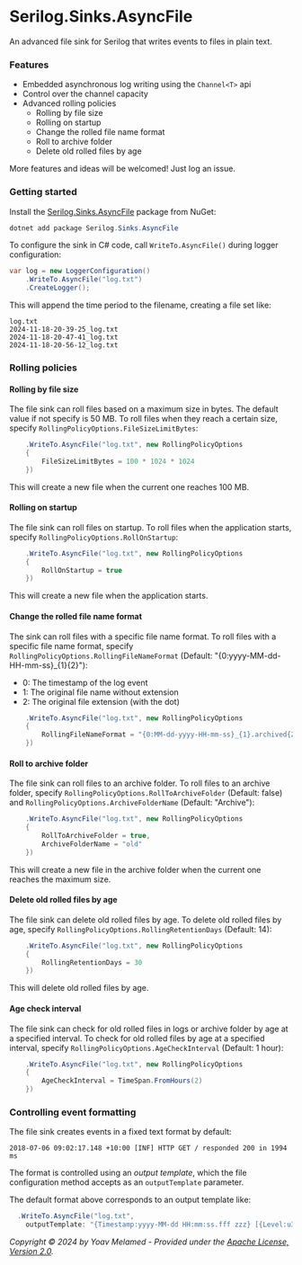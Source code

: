 # Serilog.Sinks.AsyncFile

An advanced file sink for Serilog that writes events to files in plain text.

### Features
* Embedded asynchronous log writing using the `Channel<T>` api
* Control over the channel capacity
* Advanced rolling policies
  * Rolling by file size
  * Rolling on startup
  * Change the rolled file name format
  * Roll to archive folder
  * Delete old rolled files by age

More features and ideas will be welcomed! Just log an issue.

### Getting started

Install the [Serilog.Sinks.AsyncFile](https://www.nuget.org/packages/Serilog.Sinks.AsyncFile/) package from NuGet:

```powershell
dotnet add package Serilog.Sinks.AsyncFile
```

To configure the sink in C# code, call `WriteTo.AsyncFile()` during logger configuration:

```csharp
var log = new LoggerConfiguration()
    .WriteTo.AsyncFile("log.txt")
    .CreateLogger();
```

This will append the time period to the filename, creating a file set like:

```
log.txt
2024-11-18-20-39-25_log.txt
2024-11-18-20-47-41_log.txt
2024-11-18-20-56-12_log.txt
```

### Rolling policies

#### Rolling by file size
The file sink can roll files based on a maximum size in bytes. The default value if not specify is 50 MB.
To roll files when they reach a certain size, specify
`RollingPolicyOptions.FileSizeLimitBytes`:

```csharp
    .WriteTo.AsyncFile("log.txt", new RollingPolicyOptions
    {
        FileSizeLimitBytes = 100 * 1024 * 1024
    })
```

This will create a new file when the current one reaches 100 MB.

#### Rolling on startup
The file sink can roll files on startup. To roll files when the application starts, specify
`RollingPolicyOptions.RollOnStartup`:

```csharp
    .WriteTo.AsyncFile("log.txt", new RollingPolicyOptions
    {
        RollOnStartup = true
    })
```

This will create a new file when the application starts.

#### Change the rolled file name format
The sink can roll files with a specific file name format. To roll files with a specific file name format, specify
`RollingPolicyOptions.RollingFileNameFormat` (Default: "{0:yyyy-MM-dd-HH-mm-ss}_{1}{2}"):

- 0: The timestamp of the log event
- 1: The original file name without extension
- 2: The original file extension (with the dot)

```csharp
    .WriteTo.AsyncFile("log.txt", new RollingPolicyOptions
    {
        RollingFileNameFormat = "{0:MM-dd-yyyy-HH-mm-ss}_{1}.archived{2}"
    })
```

#### Roll to archive folder
The file sink can roll files to an archive folder. To roll files to an archive folder, specify
`RollingPolicyOptions.RollToArchiveFolder` (Default: false) and `RollingPolicyOptions.ArchiveFolderName` (Default: "Archive"):

```csharp
    .WriteTo.AsyncFile("log.txt", new RollingPolicyOptions
    {
        RollToArchiveFolder = true,
        ArchiveFolderName = "old"
    })
```

This will create a new file in the archive folder when the current one reaches the maximum size.

#### Delete old rolled files by age
The file sink can delete old rolled files by age. To delete old rolled files by age, specify
`RollingPolicyOptions.RollingRetentionDays` (Default: 14):

```csharp
    .WriteTo.AsyncFile("log.txt", new RollingPolicyOptions
    {
        RollingRetentionDays = 30
    })
```

This will delete old rolled files by age.

#### Age check interval
The file sink can check for old rolled files in logs or archive folder by age at a specified interval. To check for old rolled files by age at a specified interval, specify
`RollingPolicyOptions.AgeCheckInterval` (Default: 1 hour):

```csharp
    .WriteTo.AsyncFile("log.txt", new RollingPolicyOptions
    {
        AgeCheckInterval = TimeSpan.FromHours(2)
    })
```

### Controlling event formatting

The file sink creates events in a fixed text format by default:

```
2018-07-06 09:02:17.148 +10:00 [INF] HTTP GET / responded 200 in 1994 ms
```

The format is controlled using an _output template_, which the file configuration method accepts as an `outputTemplate`
parameter.

The default format above corresponds to an output template like:

```csharp
  .WriteTo.AsyncFile("log.txt",
    outputTemplate: "{Timestamp:yyyy-MM-dd HH:mm:ss.fff zzz} [{Level:u3}] {Message:lj}{NewLine}{Exception}")
```

_Copyright &copy; 2024 by Yoav Melamed - Provided under
the [Apache License, Version 2.0](http://apache.org/licenses/LICENSE-2.0.html)._
